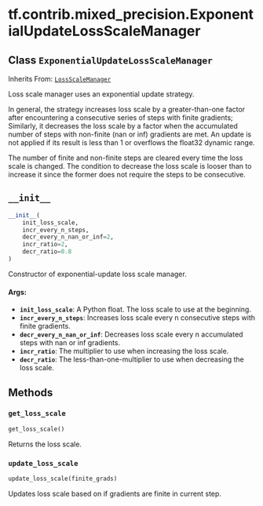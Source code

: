 <div itemscope itemtype="http://developers.google.com/ReferenceObject">
<meta itemprop="name" content="tf.contrib.mixed_precision.ExponentialUpdateLossScaleManager" />
<meta itemprop="path" content="Stable" />
<meta itemprop="property" content="__init__"/>
<meta itemprop="property" content="get_loss_scale"/>
<meta itemprop="property" content="update_loss_scale"/>
</div>

# tf.contrib.mixed_precision.ExponentialUpdateLossScaleManager

## Class `ExponentialUpdateLossScaleManager`

Inherits From: [`LossScaleManager`](../../../tf/contrib/mixed_precision/LossScaleManager.md)

Loss scale manager uses an exponential update strategy.

In general, the strategy increases loss scale by a greater-than-one factor
after encountering a consecutive series of steps with finite gradients;
Similarly, it decreases the loss scale by a factor when the accumulated number
of steps with non-finite (nan or inf) gradients are met. An update is not
applied if its result is less than 1 or overflows the float32 dynamic range.

The number of finite and non-finite steps are cleared every time the loss
scale is changed. The condition to decrease the loss scale is looser than to
increase it since the former does not require the steps to be consecutive.

<h2 id="__init__"><code>__init__</code></h2>

``` python
__init__(
    init_loss_scale,
    incr_every_n_steps,
    decr_every_n_nan_or_inf=2,
    incr_ratio=2,
    decr_ratio=0.8
)
```

Constructor of exponential-update loss scale manager.

#### Args:

* <b>`init_loss_scale`</b>: A Python float.  The loss scale to use at the beginning.
* <b>`incr_every_n_steps`</b>: Increases loss scale every n consecutive steps with
    finite gradients.
* <b>`decr_every_n_nan_or_inf`</b>: Decreases loss scale every n accumulated steps
    with nan or inf gradients.
* <b>`incr_ratio`</b>: The multiplier to use when increasing the loss scale.
* <b>`decr_ratio`</b>: The less-than-one-multiplier to use when decreasing the loss
    scale.



## Methods

<h3 id="get_loss_scale"><code>get_loss_scale</code></h3>

``` python
get_loss_scale()
```

Returns the loss scale.

<h3 id="update_loss_scale"><code>update_loss_scale</code></h3>

``` python
update_loss_scale(finite_grads)
```

Updates loss scale based on if gradients are finite in current step.



